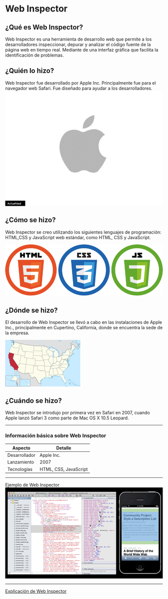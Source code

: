 # Web Inspector

## ¿Qué es Web Inspector?

Web Inspector es una herramienta de desarrollo web que permite a los desarrolladores inspeccionar, depurar y analizar el código fuente de la página web en tiempo real. Mediante de una interfaz gráfica que facilita la identificación de problemas.

## ¿Quién lo hizo?

Web Inspector fue desarrollado por Apple Inc.   Principalmente fue para el navegador web Safari. Fue diseñado para ayudar a los desarrolladores.
![](logo_actualidad_apple.jpg)
## ¿Cómo se hizo?

Web Inspector se creo utilizando los siguientes lenguajes de programación: HTML,CSS y JavaScript web estándar, como HTML, CSS y JavaScript.

![](logos.png)
## ¿Dónde se hizo?

El desarrollo de Web Inspector se llevó a cabo en las instalaciones de Apple Inc., principalmente en Cupertino, California, donde se encuentra la sede de la empresa.

![](California_in_United_States.svg.png)
## ¿Cuándo se hizo?

Web Inspector se introdujo por primera vez en Safari en 2007, cuando Apple lanzó Safari 3 como parte de Mac OS X 10.5 Leopard.

---

### Información básica sobre Web Inspector

| Aspecto           | Detalle                          |
|-------------------|----------------------------------|
| Desarrollador     | Apple Inc.                       |
| Lanzamiento       | 2007                             |
| Tecnologías       | HTML, CSS, JavaScript             |

---

Ejemplo de Web Inspector ![Web Inspector](web_inspector.png)

---

[Explicación de Web Inspector](https://www.youtube.com/watch?v=4gnxf9LFpC0&ab_channel=CodinginPublic)

